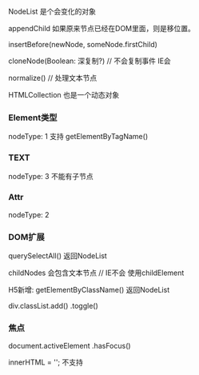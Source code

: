 ###
NodeList  是个会变化的对象

appendChild 如果原来节点已经在DOM里面，则是移位置。

insertBefore(newNode, someNode.firstChild)

cloneNode(Boolean: 深复制?)  // 不会复制事件 IE会

normalize() // 处理文本节点




HTMLCollection 也是一个动态对象

### Element类型
nodeType: 1
支持 getElementByTagName()

### TEXT
nodeType: 3
不能有子节点

### Attr
nodeType: 2

### DOM扩展
querySelectAll() 返回NodeList

childNodes 会包含文本节点 // IE不会
使用childElement

H5新增:
getElementByClassName()  返回NodeList

div.classList.add()
.toggle()


### 焦点
document.activeElement
.hasFocus()


innerHTML = ''; 不支持<script>
outerHTML

insertAdjacentHTML  插入兄弟HTML


scrollIntoView(false? 底部对齐： 顶部对齐) 

children 返回HTMLCollection

contains()    判断子节点后代

### DOM2
.style.cssFloat





